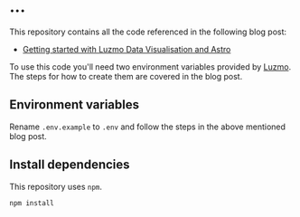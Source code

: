 # ...

This repository contains all the code referenced in the following blog post:

- [Getting started with Luzmo Data Visualisation and Astro](https://www.luzmo.com/blog/data-visualization-astro-luzmo)

To use this code you'll need two environment variables provided by [Luzmo](https://www.luzmo.com/). The steps for how to create them are covered in the blog post.

## Environment variables

Rename `.env.example` to `.env` and follow the steps in the above mentioned blog post.

## Install dependencies

This repository uses `npm`.

```shell
npm install
```
